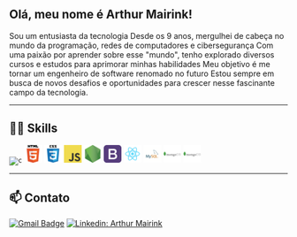 ## Olá, meu nome é Arthur Mairink!

Sou um entusiasta da tecnologia
Desde os 9 anos, mergulhei de cabeça no mundo da programação, redes de computadores e cibersegurança
Com uma paixão por aprender sobre esse "mundo", tenho explorado diversos cursos e estudos para aprimorar minhas habilidades
Meu objetivo é me tornar um engenheiro de software renomado no futuro
Estou sempre em busca de novos desafios e oportunidades para crescer nesse fascinante campo da tecnologia.

---

## 👨‍💻 Skills

<code><img height="32" src="https://cdn.iconscout.com/icon/free/png-512/c-programming-569564.png" alt="c"/></code>
<code><img height="32" src="https://raw.githubusercontent.com/github/explore/80688e429a7d4ef2fca1e82350fe8e3517d3494d/topics/html/html.png" alt="HTML5"/></code>
<code><img height="32" src="https://raw.githubusercontent.com/github/explore/80688e429a7d4ef2fca1e82350fe8e3517d3494d/topics/css/css.png" alt="CSS"/></code>
<code><img height="32" src="https://raw.githubusercontent.com/github/explore/80688e429a7d4ef2fca1e82350fe8e3517d3494d/topics/javascript/javascript.png" alt="Javascript"/></code>
<code><img height="32" src="https://raw.githubusercontent.com/github/explore/80688e429a7d4ef2fca1e82350fe8e3517d3494d/topics/nodejs/nodejs.png" alt="Nodejs"/></code>
<code><img height="32" src="https://raw.githubusercontent.com/github/explore/80688e429a7d4ef2fca1e82350fe8e3517d3494d/topics/bootstrap/bootstrap.png" alt="Bootstrap"/></code>
<code><img height="32" src="https://raw.githubusercontent.com/github/explore/80688e429a7d4ef2fca1e82350fe8e3517d3494d/topics/react/react.png" alt="React"/></code>
<code><img height="32" src="https://raw.githubusercontent.com/github/explore/80688e429a7d4ef2fca1e82350fe8e3517d3494d/topics/mysql/mysql.png" alt="MySQL"/></code>
<code><img height="32" src="https://raw.githubusercontent.com/github/explore/80688e429a7d4ef2fca1e82350fe8e3517d3494d/topics/mongodb/mongodb.png" alt="MongoDB"/></code>
<code><img height="32" src="https://raw.githubusercontent.com/github/explore/80688e429a7d4ef2fca1e82350fe8e3517d3494d/topics/mongodb/mongodb.png" alt="MongoDB"/></code>

---

## 📫 Contato

[![Gmail Badge](https://img.shields.io/badge/-{af.mairink@gmail.com}-006bed?style=flat-square&logo=Gmail&logoColor=white&link=mailto:{af.mairink@gmail.com})](mailto:{af.mairink@gmail.com})
[![Linkedin: Arthur Mairink](https://img.shields.io/badge/-ellendias-blue?style=flat-square&logo=Linkedin&logoColor=white&link=https://www.linkedin.com/in/arthur-mairink-b7356a2b6/)](https://www.linkedin.com/in/arthur-mairink-b7356a2b6/)
